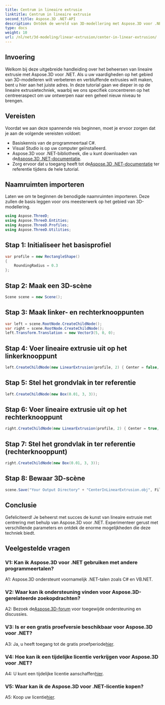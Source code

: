 ```yaml
---
title: Centrum in lineaire extrusie
linktitle: Centrum in lineaire extrusie
second_title: Aspose.3D .NET-API
description: Ontdek de wereld van 3D-modellering met Aspose.3D voor .NET. Centreer lineaire extrusietechnieken, creëer verbluffende ontwerpen en laat uw creativiteit de vrije loop.
type: docs
weight: 10
url: /nl/net/3d-modeling/linear-extrusion/center-in-linear-extrusion/
---
```

## Invoering

Welkom bij deze uitgebreide handleiding over het beheersen van lineaire extrusie met Aspose.3D voor .NET. Als u uw vaardigheden op het gebied van 3D-modelleren wilt verbeteren en verbluffende extrusies wilt maken, bent u hier aan het juiste adres. In deze tutorial gaan we dieper in op de lineaire extrusietechniek, waarbij we ons specifiek concentreren op het centreeraspect om uw ontwerpen naar een geheel nieuw niveau te brengen.

## Vereisten

Voordat we aan deze spannende reis beginnen, moet je ervoor zorgen dat je aan de volgende vereisten voldoet:

- Basiskennis van de programmeertaal C#.
- Visual Studio is op uw computer geïnstalleerd.
-  Aspose.3D voor .NET-bibliotheek, die u kunt downloaden van de[Aspose.3D .NET-documentatie](https://reference.aspose.com/3d/net/).
-  Zorg ervoor dat u toegang heeft tot de[Aspose.3D .NET-documentatie](https://reference.aspose.com/3d/net/) ter referentie tijdens de hele tutorial.

## Naamruimten importeren

Laten we om te beginnen de benodigde naamruimten importeren. Deze zullen de basis leggen voor ons meesterwerk op het gebied van 3D-modellering.

```csharp
using Aspose.ThreeD;
using Aspose.ThreeD.Entities;
using Aspose.ThreeD.Profiles;
using Aspose.ThreeD.Utilities;
```

## Stap 1: Initialiseer het basisprofiel

```csharp
var profile = new RectangleShape()
{
    RoundingRadius = 0.3
};
```

## Stap 2: Maak een 3D-scène

```csharp
Scene scene = new Scene();
```

## Stap 3: Maak linker- en rechterknooppunten

```csharp
var left = scene.RootNode.CreateChildNode();
var right = scene.RootNode.CreateChildNode();
left.Transform.Translation = new Vector3(5, 0, 0);
```

## Stap 4: Voer lineaire extrusie uit op het linkerknooppunt

```csharp
left.CreateChildNode(new LinearExtrusion(profile, 2) { Center = false, Slices = 3 });
```

## Stap 5: Stel het grondvlak in ter referentie

```csharp
left.CreateChildNode(new Box(0.01, 3, 3));
```

## Stap 6: Voer lineaire extrusie uit op het rechterknooppunt

```csharp
right.CreateChildNode(new LinearExtrusion(profile, 2) { Center = true, Slices = 3 });
```

## Stap 7: Stel het grondvlak in ter referentie (rechterknooppunt)

```csharp
right.CreateChildNode(new Box(0.01, 3, 3));
```

## Stap 8: Bewaar 3D-scène

```csharp
scene.Save("Your Output Directory" + "CenterInLinearExtrusion.obj", FileFormat.WavefrontOBJ);
```

## Conclusie

Gefeliciteerd! Je beheerst met succes de kunst van lineaire extrusie met centrering met behulp van Aspose.3D voor .NET. Experimenteer gerust met verschillende parameters en ontdek de enorme mogelijkheden die deze techniek biedt.

## Veelgestelde vragen

### V1: Kan ik Aspose.3D voor .NET gebruiken met andere programmeertalen?

A1: Aspose.3D ondersteunt voornamelijk .NET-talen zoals C# en VB.NET.

### V2: Waar kan ik ondersteuning vinden voor Aspose.3D-gerelateerde zoekopdrachten?

 A2: Bezoek de[Aspose.3D-forum](https://forum.aspose.com/c/3d/18) voor toegewijde ondersteuning en discussies.

### V3: Is er een gratis proefversie beschikbaar voor Aspose.3D voor .NET?

 A3: Ja, u heeft toegang tot de gratis proefperiode[hier](https://releases.aspose.com/).

### V4: Hoe kan ik een tijdelijke licentie verkrijgen voor Aspose.3D voor .NET?

 A4: U kunt een tijdelijke licentie aanschaffen[hier](https://purchase.aspose.com/temporary-license/).

### V5: Waar kan ik de Aspose.3D voor .NET-licentie kopen?

 A5: Koop uw licentie[hier](https://purchase.aspose.com/buy).

